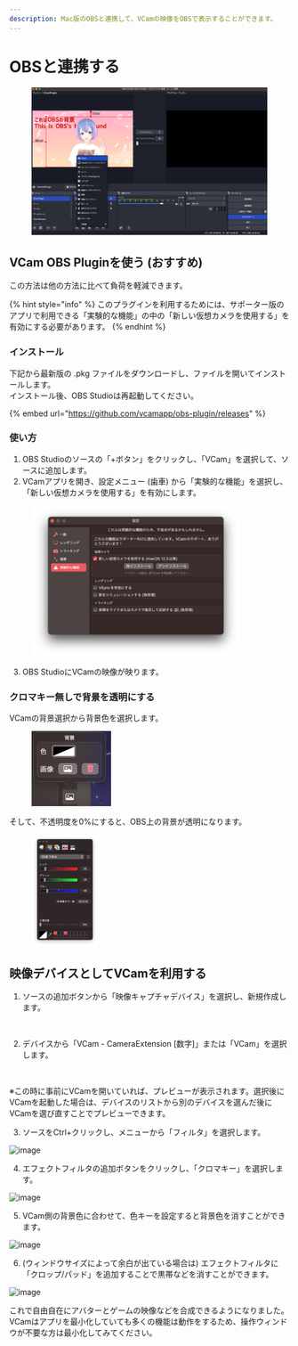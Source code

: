 ```yaml
---
description: Mac版のOBSと連携して、VCamの映像をOBSで表示することができます。
---
```


# OBSと連携する

<figure><img src="../.gitbook/assets/image.png" alt=""><figcaption></figcaption></figure>


## VCam OBS Pluginを使う (おすすめ)

この方法は他の方法に比べて負荷を軽減できます。

{% hint style="info" %}
このプラグインを利用するためには、サポーター版のアプリで利用できる「実験的な機能」の中の「新しい仮想カメラを使用する」を有効にする必要があります。
{% endhint %}

### インストール

下記から最新版の .pkg ファイルをダウンロードし、ファイルを開いてインストールします。\
インストール後、OBS Studioは再起動してください。

{% embed url="https://github.com/vcamapp/obs-plugin/releases" %}

### 使い方

1. OBS Studioのソースの「+ボタン」をクリックし、「VCam」を選択して、ソースに追加します。
2. VCamアプリを開き、設定メニュー (歯車) から「実験的な機能」を選択し、「新しい仮想カメラを使用する」を有効にします。

<figure><img src="../.gitbook/assets/image (10).png" alt="" width="375"><figcaption></figcaption></figure>

3. OBS StudioにVCamの映像が映ります。

### クロマキー無しで背景を透明にする

VCamの背景選択から背景色を選択します。

<figure><img src="../.gitbook/assets/image (11).png" alt="" width="143"><figcaption></figcaption></figure>

そして、不透明度を0%にすると、OBS上の背景が透明になります。

<figure><img src="../.gitbook/assets/image (12).png" alt="" width="120"><figcaption></figcaption></figure>

## 映像デバイスとしてVCamを利用する

1. ソースの追加ボタンから「映像キャプチャデバイス」を選択し、新規作成します。

<figure><img src="https://user-images.githubusercontent.com/8188636/154320879-44aa4caa-bd56-4775-9529-d54b9afc3c0c.png" alt="" width="375"><figcaption></figcaption></figure>

2. デバイスから「VCam - CameraExtension \[数字]」または「VCam」を選択します。

<figure><img src="https://user-images.githubusercontent.com/8188636/154321293-4dff954a-b815-44b9-9d9e-d1ea65aea34d.png" alt="" width="375"><figcaption></figcaption></figure>

※この時に事前にVCamを開いていれば、プレビューが表示されます。選択後にVCamを起動した場合は、デバイスのリストから別のデバイスを選んだ後にVCamを選び直すことでプレビューできます。

3. ソースをCtrl+クリックし、メニューから「フィルタ」を選択します。

![image](https://user-images.githubusercontent.com/8188636/154321674-cdf851d8-e375-4193-9481-f8f55ce91b64.png)

4. エフェクトフィルタの追加ボタンをクリックし、「クロマキー」を選択します。

![image](https://user-images.githubusercontent.com/8188636/154321774-076ca337-bb98-4911-bb56-359b3c07ee54.png)

5. VCam側の背景色に合わせて、色キーを設定すると背景色を消すことができます。

![image](https://user-images.githubusercontent.com/8188636/154322044-acf1ea4a-37b7-4b88-ae27-bcaa61a405e8.png)

6. (ウィンドウサイズによって余白が出ている場合は) エフェクトフィルタに「クロップ/パッド」を追加することで黒帯などを消すことができます。

![image](https://user-images.githubusercontent.com/8188636/154323204-aa42c68c-3749-49b5-9902-00c2346e953b.png)

これで自由自在にアバターとゲームの映像などを合成できるようになりました。\
VCamはアプリを最小化していても多くの機能は動作をするため、操作ウィンドウが不要な方は最小化してみてください。
